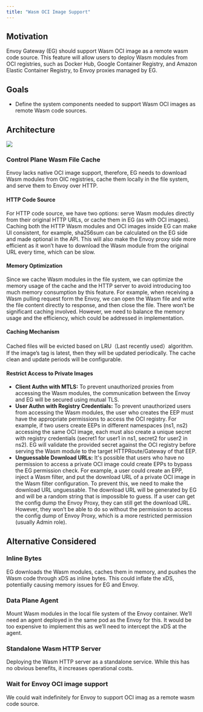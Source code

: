 ```yaml
---
title: "Wasm OCI Image Support"
---
```


## Motivation
Envoy Gateway (EG) should support Wasm OCI image as a remote wasm code source.
This feature will allow users to deploy Wasm modules from OCI registries, such as Docker Hub, 
Google Container Registry, and Amazon Elastic Container Registry, to Envoy proxies managed by EG.

## Goals
* Define the system components needed to support Wasm OCI images as remote Wasm code sources.

## Architecture

![](../wasm-extension.png)

### Control Plane Wasm File Cache

Envoy lacks native OCI image support, therefore, EG needs to download Wasm modules from OIC registries, 
cache them locally in the file system, and serve them to Envoy over HTTP.

#### HTTP Code Source

For HTTP code source, we have two options: serve Wasm modules directly from their 
original HTTP URLs, or cache them in EG (as with OCI images). Caching both the HTTP Wasm modules and OCI 
images inside EG can make UI consistent, for example, sha256sum can be calculated on the EG side and made 
optional in the API. This will also make the Envoy proxy side more efficient as it won’t have to download the
Wasm module from the original URL every time, which can be slow.

#### Memory Optimization

Since we cache Wasm modules in the file system, we can optimize the memory usage 
of the cache and the HTTP server to avoid introducing too much memory consumption by this feature. 
For example, when receiving a Wasm pulling request form the Envoy, we can open the Wasm file and write 
the file content directly to response, and then close the file. There won’t be significant caching involved. 
However, we need to balance the memory usage and the efficiency, which could be addressed in implementation.

#### Caching Mechanism

Cached files will be evicted based on LRU（Last recently used）algorithm. 
If the image’s tag is latest, then they will be updated periodically. The cache clean and update periods 
will be configurable.

#### Restrict Access to Private Images

* **Client Authn with MTLS:** To prevent unauthorized proxies from accessing the Wasm modules, the communication between 
  the Envoy and EG will be secured using mutual TLS.
* **User Authn with Registry Credentials:** To prevent unauthorized users from accessing the Wasm modules, the user who 
  creates the EEP must have the appropriate permissions to access the OCI registry. For example, if two users create EEPs
  in different namespaces (ns1, ns2) accessing the same OCI image, each must also create a unique secret with registry 
  credentials (secret1 for user1 in ns1, secret2 for user2 in ns2). EG will validate the provided secret against the OCI
  registry before serving the Wasm module to the target HTTPRoute/Gateway of that EEP.
* **Unguessable Download URLs:** It's possible that users who have no permission to access a private OCI image could create
  EPPs to bypass the EG permission check. For example, a user could create an EPP, inject a Wasm filter, and put the download
  URL of a private OCI image in the Wasm filter configuration. To prevent this, we need to make the download URL unguessable. 
  The download URL will be generated by EG and will be a random string that is impossible to guess. If a user can get the 
  config dump the Envoy Proxy, they can still get the download URL. However, they won’t be able to do so without 
  the permission to access the config dump of Envoy Proxy, which is a more restricted permission (usually Admin role).

## Alternative Considered

### Inline Bytes

EG downloads the Wasm modules, caches them in memory, and pushes the Wasm code through xDS as inline bytes. 
This could inflate the xDS, potentially causing memory issues for EG and Envoy.

### Data Plane Agent
Mount Wasm modules in the local file system of the Envoy container. We’ll need an agent deployed in the 
same pod as the Envoy for this. It would be too expensive to implement this as we’ll need to intercept 
the xDS at the agent.

### Standalone Wasm HTTP Server
Deploying the Wasm HTTP server as a standalone service. While this has no obvious benefits, it increases 
operational costs.

### Wait for Envoy OCI image support
We could wait indefinitely for Envoy to support OCI imag as a remote wasm code source.
